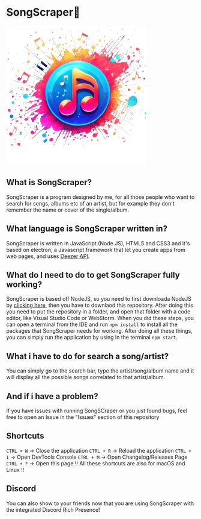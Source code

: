 # SongScraper🎵
![Logo](https://raw.githubusercontent.com/x2loreeh/SongScraper/refs/heads/main/src/assets/logo.png)

## What is SongScraper?
SongScraper is a program designed by me, for all those people who want to search for songs, albums etc of an artist, but for example they don't remember the name or cover of the single/album.

## What language is SongScraper written in?
SongScraper is written in JavaScript (Node.JS), HTML5 and CSS3 and it's based on electron, a Javascript framework that let you create apps from web pages, and uses [Deezer API](https://developers.deezer.com/api).

## What do I need to do to get SongScraper fully working?
SongScraper is based off NodeJS, so you need to first downloada NodeJS by [clicking here](https://nodejs.org/en/download), then you have to downlaod this repository. After doing this you need to put the repository in a folder, and open that folder with a code editor, like Visual Studio Code or WebStorm.   When you did these steps, you can open a terminal from the IDE and run ```npm install``` to install all the packages that SongScraper needs for working.  After doing all these things, you can simply run the application by using in the terminal ```npm start```.

## What i have to do for search a song/artist?
You can simply go to the search bar, type the artist/song/album name and it will display all the possible songs correlated to that artist/album.

## And if i have a problem?
If you have issues with running SongSCraper or you just found bugs, feel free to open an Issue in the "Issues" section of this repository

## Shortcuts
```CTRL + W``` -> Close the application
```CTRL + R``` -> Reload the application
```CTRL + I``` -> Open DevTools Console
```CTRL + M``` -> Open Changelog/Releases Page
```CTRL + ?``` -> Open this page
!! All these shortcuts are also for macOS and Linux !!

## Discord
You can also show to your friends now that you are using SongScraper with the integrated Discord Rich Presence!
